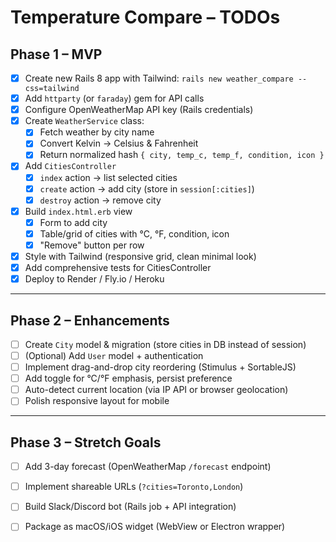 # Temperature Compare – TODOs

## Phase 1 – MVP
- [x] Create new Rails 8 app with Tailwind: `rails new weather_compare --css=tailwind`
- [x] Add `httparty` (or `faraday`) gem for API calls
- [x] Configure OpenWeatherMap API key (Rails credentials)
- [x] Create `WeatherService` class:
  - [x] Fetch weather by city name
  - [x] Convert Kelvin → Celsius & Fahrenheit
  - [x] Return normalized hash `{ city, temp_c, temp_f, condition, icon }`
- [x] Add `CitiesController`
  - [x] `index` action → list selected cities
  - [x] `create` action → add city (store in `session[:cities]`)
  - [x] `destroy` action → remove city
- [x] Build `index.html.erb` view
  - [x] Form to add city
  - [x] Table/grid of cities with °C, °F, condition, icon
  - [x] "Remove" button per row
- [x] Style with Tailwind (responsive grid, clean minimal look)
- [x] Add comprehensive tests for CitiesController
- [x] Deploy to Render / Fly.io / Heroku

---

## Phase 2 – Enhancements
- [ ] Create `City` model & migration (store cities in DB instead of session)
- [ ] (Optional) Add `User` model + authentication
- [ ] Implement drag-and-drop city reordering (Stimulus + SortableJS)
- [ ] Add toggle for °C/°F emphasis, persist preference
- [ ] Auto-detect current location (via IP API or browser geolocation)
- [ ] Polish responsive layout for mobile

---

## Phase 3 – Stretch Goals
- [ ] Add 3-day forecast (OpenWeatherMap `/forecast` endpoint)
- [ ] Implement shareable URLs (`?cities=Toronto,London`)
- [ ] Build Slack/Discord bot (Rails job + API integration)
- [ ] Package as macOS/iOS widget (WebView or Electron wrapper)

